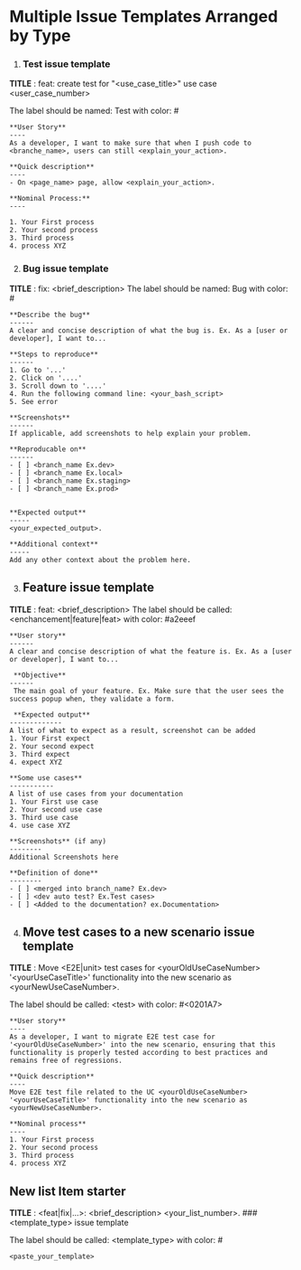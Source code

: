 # Multiple Issue Templates Arranged by Type


1. ### Test issue template
<b>TITLE</b> : feat: create test for "<use_case_title>" use case <user_case_number>

The label should be named: Test with color: #
```
**User Story**
----
As a developer, I want to make sure that when I push code to <branche_name>, users can still <explain_your_action>.

**Quick description**
----
- On <page_name> page, allow <explain_your_action>.

**Nominal Process:**
----

1. Your First process
2. Your second process
3. Third process
4. process XYZ
```
2. ### Bug issue template
<b>TITLE</b> : fix: <brief_description>
The label should be named: Bug with color: #<hexadecimal>
```
**Describe the bug**
------
A clear and concise description of what the bug is. Ex. As a [user or developer], I want to...

**Steps to reproduce**
------
1. Go to '...'
2. Click on '....'
3. Scroll down to '....'
4. Run the following command line: <your_bash_script>
5. See error

**Screenshots**
------
If applicable, add screenshots to help explain your problem.

**Reproducable on**
------
- [ ] <branch_name Ex.dev>
- [ ] <branch_name Ex.local>
- [ ] <branch_name Ex.staging>
- [ ] <branch_name Ex.prod>


**Expected output**
-----
<your_expected_output>.

**Additional context**
-----
Add any other context about the problem here.
```

3. ## Feature issue template
<b>TITLE</b> : feat: <brief_description>
The label should be called: <enchancement|feature|feat> with color: #a2eeef
```
**User story**
------
A clear and concise description of what the feature is. Ex. As a [user or developer], I want to...

 **Objective**
------
 The main goal of your feature. Ex. Make sure that the user sees the success popup when, they validate a form.

 **Expected output**
-------------
A list of what to expect as a result, screenshot can be added
1. Your First expect
2. Your second expect
3. Third expect
4. expect XYZ 

**Some use cases**
-----------
A list of use cases from your documentation
1. Your First use case
2. Your second use case
3. Third use case
4. use case XYZ 

**Screenshots** (if any)
--------
Additional Screenshots here

**Definition of done**
--------
- [ ] <merged into branch_name? Ex.dev>
- [ ] <dev auto test? Ex.Test cases>
- [ ] <Added to the documentation? ex.Documentation>
```

4. ## Move test cases to a new scenario issue template
<b>TITLE</b> : Move <E2E|unit> test cases for \<yourOldUseCaseNumber\> '\<yourUseCaseTitle\>' functionality into the new scenario as \<yourNewUseCaseNumber\>.
 
The label should be called: \<test\> with color: #\<0201A7\>
```
**User story**
----
As a developer, I want to migrate E2E test case for '<yourOldUseCaseNumber>' into the new scenario, ensuring that this functionality is properly tested according to best practices and remains free of regressions.

**Quick description**
----
Move E2E test file related to the UC <yourOldUseCaseNumber> '<yourUseCaseTitle>' functionality into the new scenario as <yourNewUseCaseNumber>.

**Nominal process**
----
1. Your First process
2. Your second process
3. Third process
4. process XYZ
 ```

**New list Item starter**
 -----
<b>TITLE</b> : <feat|fix|...>: <brief_description>
<your_list_number>. ### <template_type> issue template
 
The label should be called: <template_type> with color: #<hexadecimal>
```
<paste_your_template>
 ```
